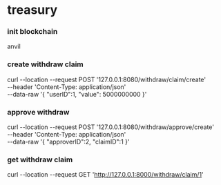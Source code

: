# treasury

### init blockchain
anvil

### create withdraw claim
curl --location --request POST '127.0.0.1:8080/withdraw/claim/create' \
--header 'Content-Type: application/json' \
--data-raw '{
    "userID":1,
    "value": 5000000000
}'


### approve withdraw
curl --location --request POST '127.0.0.1:8080/withdraw/approve/create' \
--header 'Content-Type: application/json' \
--data-raw '{
    "approverID":2,
    "claimID":1
}'

### get withdraw claim
curl --location --request GET 'http://127.0.0.1:8000/withdraw/claim/1' 


